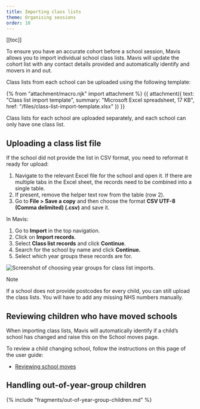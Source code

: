 ```yaml
---
title: Importing class lists
theme: Organising sessions
order: 10
---
```


[[toc]]

To ensure you have an accurate cohort before a school session, Mavis allows you to import individual school class lists. Mavis will update the cohort list with any contact details provided and automatically identify and movers in and out.

Class lists from each school can be uploaded using the following template:

{% from "attachment/macro.njk" import attachment %}
{{ attachment({
  text: "Class list import template",
  summary: "Microsoft Excel spreadsheet, 17 KB",
  href: "/files/class-list-import-template.xlsx"
}) }}

Class lists for each school are uploaded separately, and each school can only have one class list.

## Uploading a class list file

If the school did not provide the list in CSV format, you need to reformat it ready for upload:

1. Navigate to the relevant Excel file for the school and open it. If there are multiple tabs in the Excel sheet, the records need to be combined into a single table.
2. If present, remove the helper text row from the table (row 2).
3. Go to **File > Save a copy** and then choose the format **CSV UTF-8 (Comma delimited) (.csv)** and save it.

In Mavis:

1. Go to **Import** in the top navigation.
2. Click on **Import records**.
3. Select **Class list records** and click **Continue**.
4. Search for the school by name and click **Continue.**
5. Select which year groups these records are for.

![Screenshot of choosing year groups for class list imports.](/assets/images/import-class-list-year-groups.png 'Select which year groups your class list import contains.')

> [!NOTE]
> If a school does not provide postcodes for every child, you can still upload the class lists. You will have to add any missing NHS numbers manually.

## Reviewing children who have moved schools

When importing class lists, Mavis will automatically identify if a child’s school has changed and raise this on the School moves page.

To review a child changing school, follow the instructions on this page of the user guide:

- [Reviewing school moves](/guide/school-moves)

## Handling out-of-year-group children

{% include "fragments/out-of-year-group-children.md" %}
